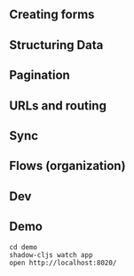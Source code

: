 ## Creating forms

## Structuring Data

## Pagination

## URLs and routing

## Sync

## Flows (organization)

## Dev

## Demo

```shell
cd demo
shadow-cljs watch app
open http://localhost:8020/
```
